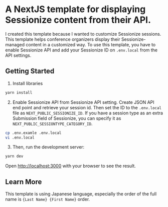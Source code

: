 # A NextJS template for displaying Sessionize content from their API.

I created this template because I wanted to customize Sessionize sessions. This template helps conference organizers display their Sessionize-managed content in a customized way.
To use this template, you have to enable Sessionize API and add your Sessionize ID on `.env.local` from the API settings.

## Getting Started

1. Install libraries

```bash
yarn install
```

2. Enable Sessionize API from Sessionize API setting.
Create JSON API end point and retrieve your session id.
Then set the ID to the `.env.local` file as `NEXT_PUBLIC_SESSIONIZE_ID`.
If you have a session type as an extra Submission field of Sessionize, you can specify it as `NEXT_PUBLIC_SESSIONTYPE_CATEGORY_ID`.

```bash
cp .env.examle .env.local
vi .env.local
```

3. Then, run the development server:

```bash
yarn dev
```

Open [http://localhost:3000](http://localhost:3000) with your browser to see the result.

## Learn More

This template is using Japanese language, especially the order of the full name is `{Last Name} {First Name}` order.

